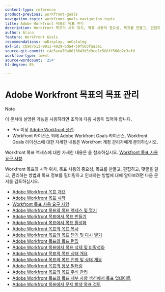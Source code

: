 ```yaml
---
content-type: reference
product-previous: workfront-goals
navigation-topic: workfront-goals-navigation-topic
title: Adobe Workfront 목표의 목표 관리
description: Workfront 목표의 시작 위치, 목표 사용의 중요성, 목표를 만들고, 편집하고, 댓글을 달고, 관리하는 방법과 목표 정보를 필터링하고 인쇄하는 방법에 대해 알아보려면 다음 문서를 검토하십시오
author: Alina
feature: Workfront Goals
recommendations: noDisplay, noCatalog
exl-id: cba07613-9912-4929-bda4-50f503faa3e1
source-git-commit: c4e5aea70a8013643d3d9ce1c588ff560d2c3afd
workflow-type: tm+mt
source-wordcount: '254'
ht-degree: 0%

---
```


# Adobe Workfront 목표의 목표 관리

<!--drafted for P&P new model: the note at the top will need to be replaced with this:

Your organization must have the following to use the functionality described in this article:

* For the legacy plan and license structure: 

  * A Pro or higher [Adobe Workfront plan](https://www.workfront.com/plans). 
  * An Adobe Workfront Goals license in addition to a Workfront license.

* For the current plan and license structure:

  * An Ultimate plan 
    
    Or
    
    An additional license for Adobe Workfront Goals for the Prime or Select Adobe Workfront plans. <is there a link we can add here for the plans and what they contain?!>

Contact your Workfront account manager to learn about a Workfront Goals license.

For additional information about access to Workfront Goals, see [Requirements to use Workfront Goals](../workfront-goals/goal-management/access-needed-for-wf-goals.md).
-->

>[!NOTE]
>
>이 문서에 설명된 기능을 사용하려면 조직에 다음 사항이 있어야 합니다.
>
>* Pro 이상 [Adobe Workfront 플랜](https://www.workfront.com/plans).
>* Workfront 라이선스 외에 Adobe Workfront Goals 라이선스.
>Workfront Goals 라이선스에 대한 자세한 내용은 Workfront 계정 관리자에게 문의하십시오.
>
>Workfront 목표 액세스에 대한 자세한 내용은 을 참조하십시오. [Workfront 목표 사용 요구 사항](../../workfront-goals/goal-management/access-needed-for-wf-goals.md).


Workfront 목표의 시작 위치, 목표 사용의 중요성, 목표를 만들고, 편집하고, 댓글을 달고, 관리하는 방법과 목표 정보를 필터링하고 인쇄하는 방법에 대해 알아보려면 다음 문서를 검토하십시오.

* [Adobe Workfront 목표 개요](../../workfront-goals/goal-management/wf-goals-overview.md)
* [Adobe Workfront 목표 시작](../../workfront-goals/goal-management/getting-started-with-wf-goals.md)
* [Workfront 목표 사용 요구 사항](../../workfront-goals/goal-management/access-needed-for-wf-goals.md)
* [Adobe Workfront 목표의 목표 액세스 및 열기](../../workfront-goals/goal-management/access-goals-in-wf-goals.md)
* [Adobe Workfront 목표에서 목표 만들기](../../workfront-goals/goal-management/create-goals.md)
* [Adobe Workfront 목표에서 목표 활성화](../../workfront-goals/goal-management/activate-goals.md)
* [Adobe Workfront 목표의 목표 복사](../../workfront-goals/goal-management/copy-goals.md)
* [Adobe Workfront 목표의 목표 닫기 및 다시 열기](../../workfront-goals/goal-management/close-and-reopen-goals.md)
* [Adobe Workfront 목표의 목표 편집](../../workfront-goals/goal-management/edit-goals.md)
* [Adobe Workfront 목표에서 목표 삭제 및 비활성화](../../workfront-goals/goal-management/delete-and-deactivate-goals.md)
* [Adobe Workfront 목표의 목표 상태 개요](../../workfront-goals/goal-management/goal-status-overview.md)
* [Adobe Workfront 목표의 목표 진행 및 상태 개요](../../workfront-goals/goal-management/calculate-goal-progress.md)
* [Adobe Workfront 목표의 정보 필터링](../../workfront-goals/goal-management/filter-information-wf-goals.md)
* [Adobe Workfront 목표의 목표 주석 관리](../../workfront-goals/goal-management/manage-goal-comments.md)
* [Adobe Workfront 목표의 목표 세부 사항 섹션에서 목표 업데이트](../../workfront-goals/goal-management/update-goals-in-goal-details-panel.md)
* [Adobe Workfront 목표에서 문제 발생 목표 검토](../../workfront-goals/goal-management/view-in-trouble-goals.md)

